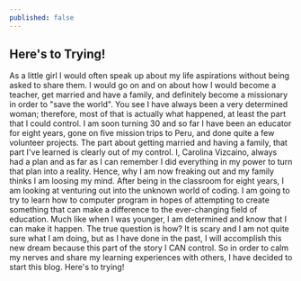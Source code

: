 ```yaml
---
published: false
---
```


## Here's to Trying!

As a little girl I would often speak up about my life aspirations without being asked to share them.  I would go on and on about how I would become a teacher, get married and have a family, and definitely become a missionary in order to "save the world".  You see I have always been a very determined woman; therefore, most of that is actually what happened, at least the part that I could control.  I am soon turning 30 and so far I have been an educator for eight years, gone on five mission trips to Peru, and done quite a few volunteer projects.  The part about getting married and having a family, that part I've learned is clearly out of my control.  I, Carolina Vizcaino, always had a plan and as far as I can remember I did everything in my power to turn that plan into a reality.  Hence, why I am now freaking out and my family thinks I am loosing my mind.  After being in the classroom for eight years, I am looking at venturing out into the unknown world of coding.   I am going to try to learn how to computer program in hopes of attempting to create something that can make a difference to the ever-changing field of education.  Much like when I was younger, I am determined and know that I can make it happen.  The true question is how?  It is scary and I am not quite sure what I am doing, but as I have done in the past, I will accomplish this new dream because this part of the story I CAN control.  So in order to calm my nerves and share my learning experiences with others, I have decided to start this blog.  Here's to trying!
